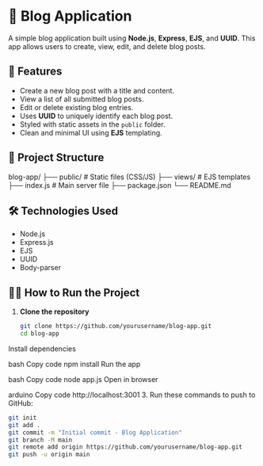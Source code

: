 # 📝 Blog Application

A simple blog application built using **Node.js**, **Express**, **EJS**, and **UUID**. This app allows users to create, view, edit, and delete blog posts.

## 🚀 Features

- Create a new blog post with a title and content.
- View a list of all submitted blog posts.
- Edit or delete existing blog entries.
- Uses **UUID** to uniquely identify each blog post.
- Styled with static assets in the `public` folder.
- Clean and minimal UI using **EJS** templating.

## 📁 Project Structure

blog-app/
├── public/ # Static files (CSS/JS)
├── views/ # EJS templates
├── index.js # Main server file
├── package.json
└── README.md

## 🛠️ Technologies Used

- Node.js
- Express.js
- EJS
- UUID
- Body-parser

## 🧑‍💻 How to Run the Project

1. **Clone the repository**
   ```bash
   git clone https://github.com/yourusername/blog-app.git
   cd blog-app
Install dependencies

bash
Copy code
npm install
Run the app

bash
Copy code
node app.js
Open in browser

arduino
Copy code
http://localhost:3001
3. Run these commands to push to GitHub:
```bash
git init
git add .
git commit -m "Initial commit - Blog Application"
git branch -M main
git remote add origin https://github.com/yourusername/blog-app.git
git push -u origin main
